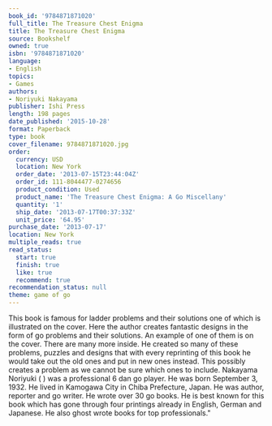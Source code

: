 ```yaml
---
book_id: '9784871871020'
full_title: The Treasure Chest Enigma
title: The Treasure Chest Enigma
source: Bookshelf
owned: true
isbn: '9784871871020'
language:
- English
topics:
- Games
authors:
- Noriyuki Nakayama
publisher: Ishi Press
length: 198 pages
date_published: '2015-10-28'
format: Paperback
type: book
cover_filename: 9784871871020.jpg
order:
  currency: USD
  location: New York
  order_date: '2013-07-15T23:44:04Z'
  order_id: 111-8044477-0274656
  product_condition: Used
  product_name: 'The Treasure Chest Enigma: A Go Miscellany'
  quantity: '1'
  ship_date: '2013-07-17T00:37:33Z'
  unit_price: '64.95'
purchase_date: '2013-07-17'
location: New York
multiple_reads: true
read_status:
  start: true
  finish: true
  like: true
  recommend: true
recommendation_status: null
theme: game of go
---
```

This book is famous for ladder problems and their solutions one of which is illustrated on the cover. Here the author creates fantastic designs in the form of go problems and their solutions. An example of one of them is on the cover. There are many more inside. He created so many of these problems, puzzles and designs that with every reprinting of this book he would take out the old ones and put in new ones instead. This possibly creates a problem as we cannot be sure which ones to include. Nakayama Noriyuki ( ) was a professional 6 dan go player. He was born September 3, 1932. He lived in Kamogawa City in Chiba Prefecture, Japan. He was author, reporter and go writer. He wrote over 30 go books. He is best known for this book which has gone through four printings already in English, German and Japanese. He also ghost wrote books for top professionals."
